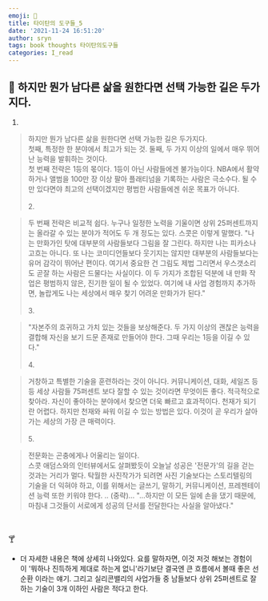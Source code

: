 ```yaml
---
emoji: 📕
title: 타이탄의 도구들_5
date: '2021-11-24 16:51:20'
author: sryn
tags: book thoughts 타이탄의도구들
categories: I_read
---
```


## 🍋 하지만 뭔가 남다른 삶을 원한다면 선택 가능한 길은 두가지다.

1.

> 하지만 뭔가 남다른 삶을 원한다면 선택 가능한 길은 두가지다.</br>첫째, 특정한 한 분야에서 최고가 되는 것. 둘째, 두 가지 이상의 일에서 매우 뛰어난 능력을 발휘하는 것이다.</br>첫 번째 전략은 1등의 몫이다. 1등이 아닌 사람들에겐 불가능이다. NBA에서 활약하거나 앨범을 100만 장 이상 팔아 플래티넘을 기록하는 사람은 극소수다. 될 수만 있다면야 최고의 선택이겠지만 평범한 사람들에겐 쉬운 목표가 아니다.
> </br></br> 2.

> 두 번째 전략은 비교적 쉽다. 누구나 일정한 노력을 기울이면 상위 25퍼센트까지는 올라갈 수 있는 분야가 적어도 두 개 정도는 있다. 스콧은 이렇게 말했다. "나는 만화가인 탓에 대부분의 사람들보다 그림을 잘 그린다. 하지만 나는 피카소나 고흐는 아니다. 또 나는 코미디언들보다 웃기지는 않지만 대부분의 사람들보다는 유머 감각이 뛰어난 편이다. 여기서 중요한 건 그림도 제법 그리면서 우스갯소리도 곧잘 하는 사람은 드물다는 사실이다. 이 두 가지가 조합된 덕분에 내 만화 작업은 평범하지 않은, 진기한 일이 될 수 있었다. 여기에 내 사업 경험까지 추가하면, 놀랍게도 나는 세상에서 매우 찾기 어려운 만화가가 된다."
> </br></br> 3.

> "자본주의 흐귀하고 가치 있는 것들을 보상해준다. 두 가지 이상의 괜찮은 능력을 결합해 자신을 보기 드문 존재로 만들어야 한다. 그때 우리는 1등을 이길 수 있다."
> </br></br> 4.

> 거창하고 특별한 기술을 훈련하라는 것이 아니다. 커뮤니케이션, 대화, 세일즈 등등 세상 사람들 75퍼센트 보다 잘할 수 있는 것이라면 무엇이든 좋다. 적극적으로 찾아라. 자신이 좋아하는 분야에서 찾으면 더욱 빠르고 효과적이다. 천재가 되기란 어렵다. 하지만 천재와 싸워 이길 수 있는 방법은 있다. 이것이 곧 우리가 살아가는 세상의 가장 큰 매력이다.
> </br></br> 5.

> 전문화는 곤충에게나 어울리는 일이다.</br>스콧 애덤스와의 인터뷰에서도 살펴봤듯이 오늘날 성공은 '전문가'의 길을 걷는 것과는 거리가 멀다. 탁월한 사진작가가 되려면 사진 기술보다는 스토리텔링의 기술을 더 익혀야 하고, 이를 위해서는 글쓰기, 말하기, 커뮤니케이션, 프레젠테이션 능력 또한 키워야 한다. .. (중략)... "...하지만 이 모든 일에 손을 댔기 때문에, 마침내 그것들이 서로에게 성공의 단서를 전달한다는 사실을 알아냈다."

</br></br>
🍸

- 더 자세한 내용은 책에 상세히 나와있다. 요를 말하자면, 이것 저것 해보는 경험이 이 '뭐하나 진득하게 제대로 하는게 없니'라기보단 결국엔 큰 흐름에서 볼때 좋은 선순환 이라는 얘기. 그리고 실리콘밸리의 사업가들 중 남들보다 상위 25퍼센트로 잘하는 기술이 3개 이하인 사람은 적다고 한다.
  </br></br></br></br></br></br></br>
